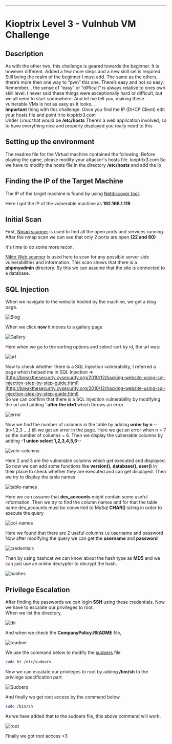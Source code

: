 
---
# Kioptrix Level 3 - Vulnhub VM Challenge

## Description
As with the other two, this challenge is geared towards the beginner. It is however different. Added a few more steps and a new skill set is required. Still being the realm of the beginner I must add. The same as the others, there’s more then one way to “pwn” this one. There’s easy and not so easy. Remember… the sense of “easy” or “difficult” is always relative to ones own skill level. I never said these things were exceptionally hard or difficult, but we all need to start somewhere. And let me tell you, making these vulnerable VMs is not as easy as it looks…<br>
**Important** thing with this challenge. Once you find the IP (DHCP Client) edit your hosts file and point it to kioptrix3.com <br>
Under Linux that would be **/etc/hosts**
There’s a web application involved, so to have everything nice and properly displayed you really need to this
<br>

## Setting up the environment
The readme file for the Virtual machine contained the following: 
Before playing the game, please modify your attacker's hosts file. 
<ip> kioptrix3.com 
So we have to modify the hosts file in the directory 
**/etc/hosts** and add the ip 

## Finding the IP of the Target Machine

The IP of the target machine is found by using [Netdiscover tool](https://github.com/alexxy/netdiscover).

Here I got the IP of the vulnerable machine as **192.168.1.119**

## Initial Scan 

First, [Nmap scanner](https://github.com/nmap/nmap) is used to find all the open ports and services running. 
After the nmap scan we can see that only 2 ports are open **(22 and 80)** 

It's time to do some more recon. 

[Nikto Web scanner](https://github.com/sullo/nikto) is used here to scan for any possible server side vulnerabilities and information. This scan shows that there is a **phpmyadmin** directory. By this we can assume that the site is connected to a database. 


## SQL Injection

When we navigate to the website hosted by the machine, we get a blog page. 

![Blog](Images/0.png)

When we click **now** it moves to a gallery page

![Gallery](Images/1.png)

Here when we go to the sorting options and select sort by id, the url was:

![url](Images/2.png)

Now to check whether there is a SQL Injection vulnerability, I referred a page which helped me in SQL Injection => 
[http://breakthesecurity.cysecurity.org/2010/12/hacking-website-using-sql-injection-step-by-step-guide.html](http://breakthesecurity.cysecurity.org/2010/12/hacking-website-using-sql-injection-step-by-step-guide.html) <br>
So we can confirm that there is a SQL Injection vulnerability by modifying the url and adding **‘ after the id=1** which throws an error

![error](Images/3.png)

Now we find the number of columns in the table by adding **order by n --** (n=1,2,3 ….) till we get an error in the page. Here we get an error when n = 7 so the number of columns = 6.
Then we display the vulnerable columns by adding **-1 union select 1,2,3,4,5,6--**

![vuln-columns](Images/4.png)

Here 2 and 3 are the vulnerable columns which get executed and displayed. So now we can add some functions like **version(), database(), user()** in their place to check whether they are executed and can get displayed. Then we try to display the table names 

![table-names](Images/5.png)

Here we can assume that **dev_accounts** might contain some useful information. Then we try to find the column names and for that the table name dev_accounts must be converted to MySql **CHAR()** string in order to execute the query

![col-names](Images/6.png)

Here we found that there are 2 useful columns i.e username and password Now after modifying the query we can get the **username** and **password** 

![credentials](Images/7.png)

Then by using hashcat we can know about the hash type as **MD5** and we can just use an online decrypter to decrypt the hash.

![hashes](Images/8.png)

## Privilege Escalation

After finding the passwords we can login **SSH** using these credentials. Now we have to escalate our privileges to root. <br>
When we list the directory,

![dir](Images/9.png)

And when we check the **CompanyPolicy.README** file,

![readme](Images/10.png)

We use the command below to modify the [sudoers](https://www.linux.com/training-tutorials/configuring-linux-sudoers-file/) file

```bash
sudo ht /etc/sudoers
```
Now we can escalate our privileges to root by adding **/bin/sh** to the privilege specification part

![Sudoers](Images/11.png)

And finally we get root access by the command below
```bash
sudo /bin/sh
```
As we have added that to the sudoers file, this above command will work.

![root](Images/12.png)

Finally we got root access <3
